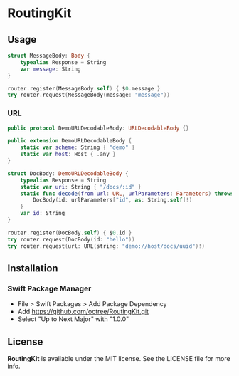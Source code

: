 # RoutingKit



## Usage

```swift
struct MessageBody: Body {
    typealias Response = String
    var message: String
}

router.register(MessageBody.self) { $0.message }
try router.request(MessageBody(message: "message"))
```



### URL

```swift
public protocol DemoURLDecodableBody: URLDecodableBody {}

public extension DemoURLDecodableBody {
    static var scheme: String { "demo" }
    static var host: Host { .any }
}

struct DocBody: DemoURLDecodableBody {
    typealias Response = String
    static var uri: String { "/docs/:id" }
    static func decode(from url: URL, urlParameters: Parameters) throws -> DocBody {
        DocBody(id: urlParameters["id", as: String.self]!)
    }
    var id: String
}

router.register(DocBody.self) { $0.id }
try router.request(DocBody(id: "hello"))
try router.request(url: URL(string: "demo://host/docs/uuid")!)
```





## Installation

### Swift Package Manager

- File > Swift Packages > Add Package Dependency
- Add https://github.com/octree/RoutingKit.git
- Select "Up to Next Major" with "1.0.0"



## License

**RoutingKit** is available under the MIT license. See the LICENSE file for more info.
